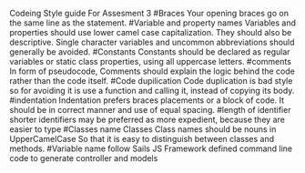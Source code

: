 Codeing Style guide For Assesment 3
#Braces
Your opening braces go on the same line as the statement.
#Variable and property names
Variables and properties should use lower camel case capitalization. They should also be descriptive. Single character variables and uncommon abbreviations should generally be avoided.
#Constants
Constants should be declared as regular variables or static class properties, using all uppercase letters.
#comments
 In form of pseudocode, Comments should explain the logic behind the code rather than the code itself.
#Code dupilication 
Code duplication is bad style so for avoiding it is use a function and calling it, instead of copying its body.
#indentation 
Indentation prefers braces placements or a block of code. It should be in correct manner and use of equal spacing. 
#length of identifier 
shorter identifiers may be preferred as more expedient, because they are easier to type
#Classes name
Classes	Class names should be nouns in UpperCamelCase So that it is easy to distinguish between classes and methods.
#Variable name 
follow Sails JS Framework defined command line code to generate controller and models
